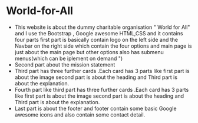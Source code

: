 # World-for-All
- This website is about the  dummy charitable organisation " World for All" and I use the Bootstrap , Google awesome HTML,CSS and it contains four parts first part is basically contain logo on the left side and the Navbar on the right side which contain the four options and main page is just about the main page but other options also has submenu menus(which can be iplement on demand ")
- Second part about the mission statement
- Third part has three further cards .Each card has 3 parts like first part is about the image second part is about the heading and Third part is about the explanation.
- Fourth part like third part has three further cards .Each card has 3 parts like first part is about the image second part is about the heading and Third part is about the explanation.
- Last part is about the footer and footer contain some basic Google awesome icons and also contain some contact detail.
